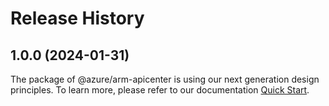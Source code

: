 # Release History
    
## 1.0.0 (2024-01-31)

The package of @azure/arm-apicenter is using our next generation design principles. To learn more, please refer to our documentation [Quick Start](https://aka.ms/js-track2-quickstart).
